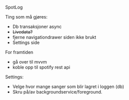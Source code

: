 SpotLog

Ting som må gjøres:
- Db transaksjoner async
- ~~Livedata?~~
- fjerne navigationdrawer siden ikke brukt
- Settings side 

For framtiden
- gå over til mvvm
- koble opp til spotify rest api


Settings:

- Velge hvor mange sanger som blir lagret i loggen (db)
- Skru på/av backgroundservice/foreground. 